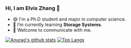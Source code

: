### Hi, I am Elvis Zhang 👋
- 😄 I'm a Ph.D student and major in computer science.
- 🌱 I’m currently learning **Storage Systems**.
- 💬 Welcome to communicate with me.

[![Anurag's github stats](https://github-readme-stats.vercel.app/api?username=zjs1224522500&show_icons=true&theme=radical)](https://github.com/zjs1224522500/zjs1224522500)
[![Top Langs](https://github-readme-stats.vercel.app/api/top-langs/?username=zjs1224522500&layout=compact&langs_count=8&theme=radical)](https://github.com/zjs1224522500/zjs1224522500)


<!--
**zjs1224522500/zjs1224522500** is a ✨ _special_ ✨ repository because its `README.md` (this file) appears on your GitHub profile.

Here are some ideas to get you started:

- 🔭 I’m currently working on ...
- 👯 I’m looking to collaborate on ...
- 🤔 I’m looking for help with ...
- 💬 Ask me about ...
- 📫 How to reach me: ...
- 😄 Pronouns: ...
- ⚡ Fun fact: ...
-->
